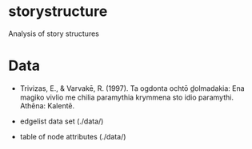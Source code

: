 # storystructure

Analysis of story structures

# Data

- Trivizas, E., & Varvakē, R. (1997). Ta ogdonta ochtō d̲olmadakia: Ena magiko vivlio me chilia paramythia krymmena sto idio paramythi. Athēna: Kalentē.

- edgelist data set (./data/)
- table of node attributes (./data/)
